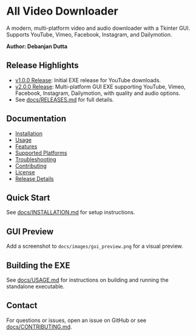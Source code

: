 # All Video Downloader

A modern, multi-platform video and audio downloader with a Tkinter GUI. Supports YouTube, Vimeo, Facebook, Instagram, and Dailymotion.

**Author: Debanjan Dutta**

## Release Highlights

- [v1.0.0 Release](https://github.com/Debanjan110d/Youtube-Video-Downloader-/releases/tag/v1.0.0): Initial EXE release for YouTube downloads.
- [v2.0.0 Release](https://github.com/Debanjan110d/Youtube-Video-Downloader-/releases/tag/v2.0.0): Multi-platform GUI EXE supporting YouTube, Vimeo, Facebook, Instagram, Dailymotion, with quality and audio options.
- See [docs/RELEASES.md](docs/RELEASES.md) for full details.

## Documentation

- [Installation](docs/INSTALLATION.md)
- [Usage](docs/USAGE.md)
- [Features](docs/FEATURES.md)
- [Supported Platforms](docs/SUPPORTED_PLATFORMS.md)
- [Troubleshooting](docs/TROUBLESHOOTING.md)
- [Contributing](docs/CONTRIBUTING.md)
- [License](docs/LICENSE.md)
- [Release Details](docs/RELEASES.md)

## Quick Start

See [docs/INSTALLATION.md](docs/INSTALLATION.md) for setup instructions.

## GUI Preview

Add a screenshot to `docs/images/gui_preview.png` for a visual preview.

## Building the EXE

See [docs/USAGE.md](docs/USAGE.md) for instructions on building and running the standalone executable.

## Contact

For questions or issues, open an issue on GitHub or see [docs/CONTRIBUTING.md](docs/CONTRIBUTING.md).

